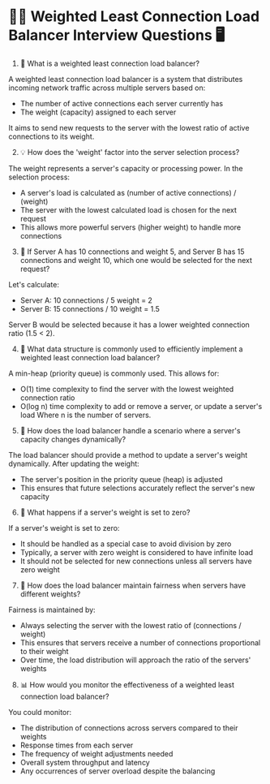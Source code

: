 # 🏋️‍♂️ Weighted Least Connection Load Balancer Interview Questions 🖥️

1. 🤔 What is a weighted least connection load balancer?

A weighted least connection load balancer is a system that distributes incoming network traffic across multiple servers based on:

- The number of active connections each server currently has
- The weight (capacity) assigned to each server

It aims to send new requests to the server with the lowest ratio of active connections to its weight.

2. 💡 How does the 'weight' factor into the server selection process?

The weight represents a server's capacity or processing power. In the selection process:

- A server's load is calculated as (number of active connections) / (weight)
- The server with the lowest calculated load is chosen for the next request
- This allows more powerful servers (higher weight) to handle more connections

3. 🧮 If Server A has 10 connections and weight 5, and Server B has 15 connections and weight 10, which one would be selected for the next request?

Let's calculate:

- Server A: 10 connections / 5 weight = 2
- Server B: 15 connections / 10 weight = 1.5

Server B would be selected because it has a lower weighted connection ratio (1.5 < 2).

4. 🔧 What data structure is commonly used to efficiently implement a weighted least connection load balancer?

A min-heap (priority queue) is commonly used. This allows for:

- O(1) time complexity to find the server with the lowest weighted connection ratio
- O(log n) time complexity to add or remove a server, or update a server's load
  Where n is the number of servers.

5. 🚀 How does the load balancer handle a scenario where a server's capacity changes dynamically?

The load balancer should provide a method to update a server's weight dynamically. After updating the weight:

- The server's position in the priority queue (heap) is adjusted
- This ensures that future selections accurately reflect the server's new capacity

6. 🐞 What happens if a server's weight is set to zero?

If a server's weight is set to zero:

- It should be handled as a special case to avoid division by zero
- Typically, a server with zero weight is considered to have infinite load
- It should not be selected for new connections unless all servers have zero weight

7. 🔄 How does the load balancer maintain fairness when servers have different weights?

Fairness is maintained by:

- Always selecting the server with the lowest ratio of (connections / weight)
- This ensures that servers receive a number of connections proportional to their weight
- Over time, the load distribution will approach the ratio of the servers' weights

8. 📊 How would you monitor the effectiveness of a weighted least connection load balancer?

You could monitor:

- The distribution of connections across servers compared to their weights
- Response times from each server
- The frequency of weight adjustments needed
- Overall system throughput and latency
- Any occurrences of server overload despite the balancing
